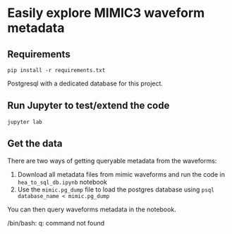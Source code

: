 # Easily explore MIMIC3 waveform metadata

## Requirements

```
pip install -r requirements.txt
```

Postgresql with a dedicated database for this project.

## Run Jupyter to test/extend the code

```
jupyter lab
```

## Get the data

There are two ways of getting queryable metadata from the waveforms:

1. Download all metadata files from mimic waveforms and run the code in `hea_to_sql_db.ipynb` notebook
2. Use the `mimic.pg_dump` file to load the postgres database using `psql database_name < mimic.pg_dump`

You can then query waveforms metadata in the notebook.


/bin/bash: q: command not found
